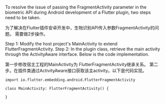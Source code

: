 

To resolve the issue of passing the FragmentActivity parameter in the biometric API during Android development of a Flutter plugin, two steps need to be taken.

为了解决在Flutter插件安卓开发中，生物识别API传入参数FragmentActivity的问题。 需要做2步操作。


Step 1: Modify the host project's MainActivity to extend FlutterFragmentActivity.
Step 2: In the plugin class, retrieve the main activity through the ActivityAware interface. Below is the code implementation.

第一步修改宿主工程的MainActivity为 FlutterFragmentActivity继承关系。
第二步。在插件类通过ActivityAware接口获取该主activity。以下是代码实现。


```
import io.flutter.embedding.android.FlutterFragmentActivity

class MainActivity: FlutterFragmentActivity() {
    
}

```



